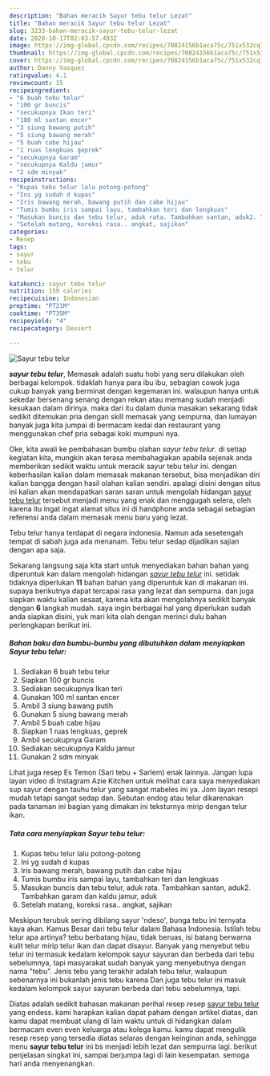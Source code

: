 ```yaml
---
description: "Bahan meracik Sayur tebu telur Lezat"
title: "Bahan meracik Sayur tebu telur Lezat"
slug: 3233-bahan-meracik-sayur-tebu-telur-lezat
date: 2020-10-17T02:03:57.493Z
image: https://img-global.cpcdn.com/recipes/70824156b1aca75c/751x532cq70/sayur-tebu-telur-foto-resep-utama.jpg
thumbnail: https://img-global.cpcdn.com/recipes/70824156b1aca75c/751x532cq70/sayur-tebu-telur-foto-resep-utama.jpg
cover: https://img-global.cpcdn.com/recipes/70824156b1aca75c/751x532cq70/sayur-tebu-telur-foto-resep-utama.jpg
author: Danny Vasquez
ratingvalue: 4.1
reviewcount: 15
recipeingredient:
- "6 buah tebu telur"
- "100 gr buncis"
- "secukupnya Ikan teri"
- "100 ml santan encer"
- "3 siung bawang putih"
- "5 siung bawang merah"
- "5 buah cabe hijau"
- "1 ruas lengkuas geprek"
- "secukupnya Garam"
- "secukupnya Kaldu jamur"
- "2 sdm minyak"
recipeinstructions:
- "Kupas tebu telur lalu potong-potong"
- "Ini yg sudah d kupas"
- "Iris bawang merah, bawang putih dan cabe hijau"
- "Tumis bumbu iris sampai layu, tambahkan teri dan lengkuas"
- "Masukan buncis dan tebu telur, aduk rata. Tambahkan santan, aduk2. Tambahkan garam dan kaldu jamur, aduk"
- "Setelah matang, koreksi rasa.. angkat, sajikan"
categories:
- Resep
tags:
- sayur
- tebu
- telur

katakunci: sayur tebu telur 
nutrition: 159 calories
recipecuisine: Indonesian
preptime: "PT21M"
cooktime: "PT35M"
recipeyield: "4"
recipecategory: Dessert

---
```



![Sayur tebu telur](https://img-global.cpcdn.com/recipes/70824156b1aca75c/751x532cq70/sayur-tebu-telur-foto-resep-utama.jpg)

<b><i>sayur tebu telur</i></b>, Memasak adalah suatu hobi yang seru dilakukan oleh berbagai kelompok. tidaklah hanya para ibu ibu, sebagian cowok juga cukup banyak yang berminat dengan kegemaran ini. walaupun hanya untuk sekedar bersenang senang dengan rekan atau memang sudah menjadi kesukaan dalam dirinya. maka dari itu dalam dunia masakan sekarang tidak sedikit ditemukan pria dengan skill memasak yang sempurna, dan lumayan banyak juga kita jumpai di bermacam kedai dan restaurant yang menggunakan chef pria sebagai koki mumpuni nya.

Oke, kita awali ke pembahasan bumbu olahan <i>sayur tebu telur</i>. di setiap kegiatan kita, mungkin akan terasa membahagiakan apabila sejenak anda memberikan sedikit waktu untuk meracik sayur tebu telur ini. dengan keberhasilan kalian dalam memasak makanan tersebut, bisa menjadikan diri kalian bangga dengan hasil olahan kalian sendiri. apalagi disini dengan situs ini kalian akan mendapatkan saran saran untuk mengolah hidangan <u>sayur tebu telur</u> tersebut menjadi menu yang enak dan menggugah selera, oleh karena itu ingat ingat alamat situs ini di handphone anda sebagai sebagian referensi anda dalam memasak menu baru yang lezat.

Tebu telur hanya terdapat di negara indonesia. Namun ada sesetengah tempat di sabah juga ada menanam. Tebu telur sedap dijadikan sajian dengan apa saja.


Sekarang langsung saja kita start untuk menyediakan bahan bahan yang diperuntuk kan dalam mengolah hidangan <u><i>sayur tebu telur</i></u> ini. setidak tidaknya diperlukan <b>11</b> bahan bahan yang diperuntuk kan di makanan ini. supaya berikutnya dapat tercapai rasa yang lezat dan sempurna. dan juga siapkan waktu kalian sesaat, karena kita akan mengolahnya sedikit banyak dengan <b>6</b> langkah mudah. saya ingin berbagai hal yang diperlukan sudah anda siapkan disini, yuk mari kita olah dengan merinci dulu bahan perlengkapan berikut ini.

<!--inarticleads1-->

##### Bahan baku dan bumbu-bumbu yang dibutuhkan dalam menyiapkan Sayur tebu telur:

1. Sediakan 6 buah tebu telur
1. Siapkan 100 gr buncis
1. Sediakan secukupnya Ikan teri
1. Gunakan 100 ml santan encer
1. Ambil 3 siung bawang putih
1. Gunakan 5 siung bawang merah
1. Ambil 5 buah cabe hijau
1. Siapkan 1 ruas lengkuas, geprek
1. Ambil secukupnya Garam
1. Sediakan secukupnya Kaldu jamur
1. Gunakan 2 sdm minyak


Lihat juga resep Es Temon (Sari tebu + Sarlem) enak lainnya. Jangan lupa layan video di Instagram Azie Kitchen untuk melihat cara saya menyediakan sup sayur dengan tauhu telur yang sangat mabeles ini ya. Jom layan resepi mudah tetapi sangat sedap dan. Sebutan endog atau telur dikarenakan pada tanaman ini bagian yang dimakan ini teksturnya mirip dengan telur ikan. 

<!--inarticleads2-->

##### Tata cara menyiapkan Sayur tebu telur:

1. Kupas tebu telur lalu potong-potong
1. Ini yg sudah d kupas
1. Iris bawang merah, bawang putih dan cabe hijau
1. Tumis bumbu iris sampai layu, tambahkan teri dan lengkuas
1. Masukan buncis dan tebu telur, aduk rata. Tambahkan santan, aduk2. Tambahkan garam dan kaldu jamur, aduk
1. Setelah matang, koreksi rasa.. angkat, sajikan


Meskipun terubuk sering dibilang sayur &#39;ndeso&#39;, bunga tebu ini ternyata kaya akan. Kamus Besar dari tebu telur dalam Bahasa Indonesia. Istilah tebu telur apa artinya? tebu berbatang hijau, tidak beruas, isi batang berwarna kulit telur mirip telur ikan dan dapat disayur. Banyak yang menyebut tebu telur ini termasuk kedalam kelompok sayur sayuran dan berbeda dari tebu sebelumnya, tapi masyarakat sudah banyak yang menyebutnya dengan nama &#34;tebu&#34;. Jenis tebu yang terakhir adalah tebu telur, walaupun sebenarnya ini bukanlah jenis tebu karena Dan juga tebu telur ini masuk kedalam kelompok sayur sayuran berbeda dari tebu sebelumnya, tapi. 

Diatas adalah sedikit bahasan makanan perihal resep resep <u>sayur tebu telur</u> yang endess. kami harapkan kalian dapat paham dengan artikel diatas, dan kamu dapat membuat ulang di lain waktu untuk di hidangkan dalam bermacam even even keluarga atau kolega kamu. kamu dapat mengulik resep resep yang tersedia diatas selaras dengan keinginan anda, sehingga menu <b>sayur tebu telur</b> ini bs menjadi lebih lezat dan sempurna lagi. berikut penjelasan singkat ini, sampai berjumpa lagi di lain kesempatan. semoga hari anda menyenangkan.
